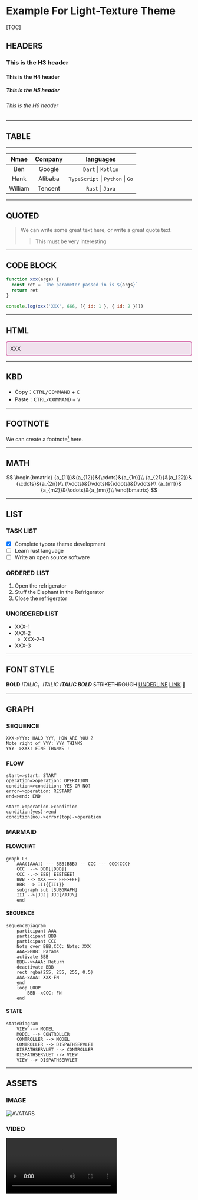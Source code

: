 # Example For Light-Texture Theme

[TOC]

## HEADERS

### This is the H3 header
#### This is the H4 header
##### This is the H5 header
###### This is the H6 header

----

## TABLE

---

|  Nmae  | Company |  languages  |
| :--: | :--: | :--: |
| Ben | Google |  `Dart` \| `Kotlin` |
|  Hank  |  Alibaba  | `TypeScript` \| `Python` \| `Go`  |
|  William  |  Tencent  |  `Rust` \| `Java`  |

----


## QUOTED
> We can write some great text here, or write a great quote text.
>
> > This must be very interesting


----

## CODE BLOCK

```js
function xxx(args) {
  const ret = `The parameter passed in is ${args}`
  return ret
}

console.log(xxx('XXX', 666, [{ id: 1 }, { id: 2 }]))
```

----

## HTML

<div style="background: #F0E1ED; border: 1px solid #c41d7f; padding: 10px; border-radius: 5px">XXX</div>

----

## KBD

- Copy：<kbd>CTRL/COMMAND</kbd> + <kbd>C</kbd>
- Paste：<kbd>CTRL/COMMAND</kbd> + <kbd>V</kbd>

----

## FOOTNOTE

We can create a footnote[^FN] here. 

----

## MATH

$$
\begin{bmatrix}
{a_{11}}&{a_{12}}&{\cdots}&{a_{1n}}\\
{a_{21}}&{a_{22}}&{\cdots}&{a_{2n}}\\
{\vdots}&{\vdots}&{\ddots}&{\vdots}\\
{a_{m1}}&{a_{m2}}&{\cdots}&{a_{mn}}\\
\end{bmatrix}
$$

----

## LIST

### TASK LIST
- [x] Complete typora theme development
- [ ] Learn rust language
- [ ] Write an open source software

### ORDERED LIST
1. Open the refrigerator
2. Stuff the Elephant in the Refrigerator
3. Close the refrigerator

### UNORDERED LIST
- XXX-1
- XXX-2
  - XXX-2-1
- XXX-3

----

## FONT STYLE

**BOLD**
*ITALIC*，_ITALIC_
***ITALIC BOLD***
~~STRIKETHROUGH~~
<u>UNDERLINE</u>
[LINK](https://github.com/xxxDeveloper)
🤔

----

## GRAPH

### SEQUENCE
```sequence
XXX->YYY: HALO YYY, HOW ARE YOU ?
Note right of YYY: YYY THINKS
YYY-->XXX: FINE THANKS !
```

### FLOW
```flow
start=>start: START
operation=>operation: OPERATION
condition=>condition: YES OR NO?
error=>operation: RESTART
end=>end: END

start->operation->condition
condition(yes)->end
condition(no)->error(top)->operation
```

### MARMAID


#### FLOWCHAT

```mermaid
graph LR
	AAA([AAA]) --- BBB(BBB) -- CCC --- CCC{CCC}
    CCC  --> DDD[[DDD]]
    CCC -.->|EEE| EEE[EEE]
    BBB --> XXX ==> FFF>FFF]
    BBB --> III{{III}}
    subgraph sub [SUBGRAPH]
    III -->|JJJ| JJJ[/JJJ\]
    end
```

#### SEQUENCE
```mermaid
sequenceDiagram
	participant AAA
	participant BBB
	participant CCC
	Note over BBB,CCC: Note: XXX
	AAA->BBB: Params
	activate BBB
	BBB-->>AAA: Return
	deactivate BBB
	rect rgba(255, 255, 255, 0.5)
	AAA-xAAA: XXX-FN
	end
	loop LOOP
        BBB--xCCC: FN
    end
```

#### STATE

```mermaid
stateDiagram
    VIEW --> MODEL
    MODEL --> CONTROLLER
    CONTROLLER --> MODEL
    CONTROLLER --> DISPATHSERVLET
    DISPATHSERVLET --> CONTROLLER
    DISPATHSERVLET --> VIEW
    VIEW --> DISPATHSERVLET
```

----

## ASSETS

### IMAGE

<img src="https://avatars.githubusercontent.com/u/50434393?s=400&u=d795abf89250a2cfdbbe592c4fbc5776acc382cf&v=4" alt="AVATARS" style="zoom:1-00%;" />

### VIDEO

<video src="https://rr5---sn-npoldn7z.googlevideo.com/videoplayback?expire=1644873377&ei=QXIKYouDHNXJx_AP0Pm6uAI&ip=94.46.220.95&id=o-AO3yyl7uDdTi3v8uSN7xnhsL-wqQ80xuBuU1JRlzJ06s&itag=18&source=youtube&requiressl=yes&vprv=1&mime=video%2Fmp4&ns=BQJXQccE0lA3zg-2YHORyCkG&gir=yes&clen=5229495&ratebypass=yes&dur=114.660&lmt=1575928905318175&fexp=24001373,24007246&c=WEB&txp=2311222&n=pqGTYSCnifqr9A&sparams=expire%2Cei%2Cip%2Cid%2Citag%2Csource%2Crequiressl%2Cvprv%2Cmime%2Cns%2Cgir%2Cclen%2Cratebypass%2Cdur%2Clmt&sig=AOq0QJ8wRgIhANfTdRgj0GtErwb7K2y1NXA6s-x0WOV1F8Z2eHxSW4rJAiEAhHYDQiuKOpJXZRNRt9GyjB8WicK7NWkEbZxUTrMi34o%3D&redirect_counter=1&cm2rm=sn-aiges676&req_id=1bc0f67c0612a3ee&cms_redirect=yes&mh=YY&mip=103.144.149.88&mm=34&mn=sn-npoldn7z&ms=ltu&mt=1644851568&mv=m&mvi=5&pl=23&lsparams=mh,mip,mm,mn,ms,mv,mvi,pl&lsig=AG3C_xAwRAIgQD10BFg0un8hH1JgNGSc5wLh4CjJdSaqAsX4o38Cj1wCIFQhT6BqmGmOHbZEbrfUmQWO7WN4Sr9EqtKrGZNUbBZi" />


----


## OTHER

[^FN]: This is a **FN** Footnote











































